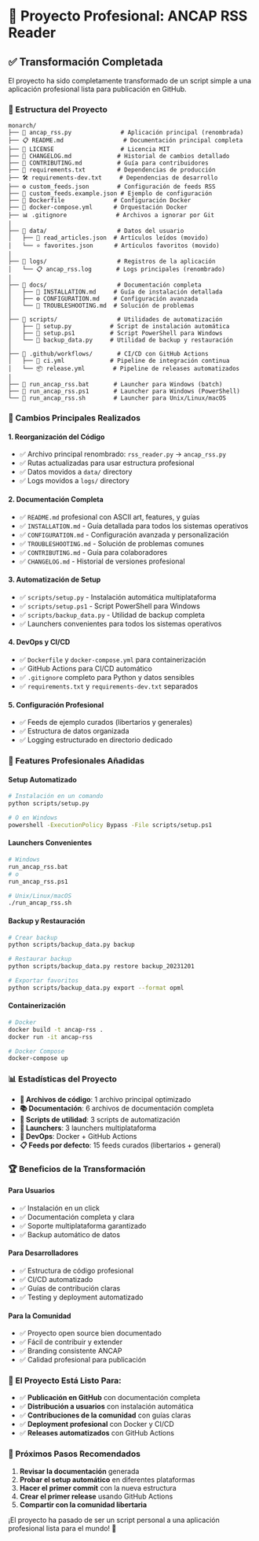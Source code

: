 # 🚀 Proyecto Profesional: ANCAP RSS Reader

## ✅ Transformación Completada

El proyecto ha sido completamente transformado de un script simple a una aplicación profesional lista para publicación en GitHub. 

### 📁 Estructura del Proyecto

```
monarch/
├── 📄 ancap_rss.py              # Aplicación principal (renombrada)
├── 📋 README.md                 # Documentación principal completa
├── 📜 LICENSE                   # Licencia MIT
├── 📝 CHANGELOG.md             # Historial de cambios detallado
├── 🤝 CONTRIBUTING.md          # Guía para contribuidores
├── 🔧 requirements.txt         # Dependencias de producción
├── 🛠️ requirements-dev.txt     # Dependencias de desarrollo
├── ⚙️ custom_feeds.json        # Configuración de feeds RSS
├── 📖 custom_feeds.example.json # Ejemplo de configuración
├── 🐳 Dockerfile              # Configuración Docker
├── 🐳 docker-compose.yml      # Orquestación Docker
├── 📊 .gitignore              # Archivos a ignorar por Git
│
├── 📁 data/                    # Datos del usuario
│   ├── 💾 read_articles.json  # Artículos leídos (movido)
│   └── ⭐ favorites.json      # Artículos favoritos (movido)
│
├── 📁 logs/                    # Registros de la aplicación
│   └── 📋 ancap_rss.log       # Logs principales (renombrado)
│
├── 📁 docs/                    # Documentación completa
│   ├── 🔧 INSTALLATION.md     # Guía de instalación detallada
│   ├── ⚙️ CONFIGURATION.md    # Configuración avanzada
│   └── 🔧 TROUBLESHOOTING.md  # Solución de problemas
│
├── 📁 scripts/                 # Utilidades de automatización
│   ├── 🚀 setup.py           # Script de instalación automática
│   ├── 🚀 setup.ps1          # Script PowerShell para Windows
│   └── 💾 backup_data.py     # Utilidad de backup y restauración
│
├── 📁 .github/workflows/       # CI/CD con GitHub Actions
│   ├── 🔄 ci.yml             # Pipeline de integración continua
│   └── 📦 release.yml        # Pipeline de releases automatizados
│
├── 🚀 run_ancap_rss.bat       # Launcher para Windows (batch)
├── 🚀 run_ancap_rss.ps1       # Launcher para Windows (PowerShell)  
└── 🚀 run_ancap_rss.sh        # Launcher para Unix/Linux/macOS
```

### 🔄 Cambios Principales Realizados

#### 1. **Reorganización del Código**
- ✅ Archivo principal renombrado: `rss_reader.py` → `ancap_rss.py`
- ✅ Rutas actualizadas para usar estructura profesional
- ✅ Datos movidos a `data/` directory
- ✅ Logs movidos a `logs/` directory

#### 2. **Documentación Completa**
- ✅ `README.md` profesional con ASCII art, features, y guías
- ✅ `INSTALLATION.md` - Guía detallada para todos los sistemas operativos
- ✅ `CONFIGURATION.md` - Configuración avanzada y personalización
- ✅ `TROUBLESHOOTING.md` - Solución de problemas comunes
- ✅ `CONTRIBUTING.md` - Guía para colaboradores
- ✅ `CHANGELOG.md` - Historial de versiones profesional

#### 3. **Automatización de Setup**
- ✅ `scripts/setup.py` - Instalación automática multiplataforma
- ✅ `scripts/setup.ps1` - Script PowerShell para Windows
- ✅ `scripts/backup_data.py` - Utilidad de backup completa
- ✅ Launchers convenientes para todos los sistemas operativos

#### 4. **DevOps y CI/CD**
- ✅ `Dockerfile` y `docker-compose.yml` para containerización
- ✅ GitHub Actions para CI/CD automático
- ✅ `.gitignore` completo para Python y datos sensibles
- ✅ `requirements.txt` y `requirements-dev.txt` separados

#### 5. **Configuración Profesional**
- ✅ Feeds de ejemplo curados (libertarios y generales)
- ✅ Estructura de datos organizada
- ✅ Logging estructurado en directorio dedicado

### 🎯 Features Profesionales Añadidas

#### **Setup Automatizado**
```bash
# Instalación en un comando
python scripts/setup.py

# O en Windows
powershell -ExecutionPolicy Bypass -File scripts/setup.ps1
```

#### **Launchers Convenientes**
```bash
# Windows
run_ancap_rss.bat
# o
run_ancap_rss.ps1

# Unix/Linux/macOS  
./run_ancap_rss.sh
```

#### **Backup y Restauración**
```bash
# Crear backup
python scripts/backup_data.py backup

# Restaurar backup
python scripts/backup_data.py restore backup_20231201

# Exportar favoritos
python scripts/backup_data.py export --format opml
```

#### **Containerización**
```bash
# Docker
docker build -t ancap-rss .
docker run -it ancap-rss

# Docker Compose
docker-compose up
```

### 📊 Estadísticas del Proyecto

- **📄 Archivos de código**: 1 archivo principal optimizado
- **📚 Documentación**: 6 archivos de documentación completa
- **🔧 Scripts de utilidad**: 3 scripts de automatización
- **🚀 Launchers**: 3 launchers multiplataforma
- **🐳 DevOps**: Docker + GitHub Actions
- **📋 Feeds por defecto**: 15 feeds curados (libertarios + general)

### 🏆 Beneficios de la Transformación

#### **Para Usuarios**
- ✅ Instalación en un click
- ✅ Documentación completa y clara
- ✅ Soporte multiplataforma garantizado
- ✅ Backup automático de datos

#### **Para Desarrolladores**
- ✅ Estructura de código profesional
- ✅ CI/CD automatizado
- ✅ Guías de contribución claras
- ✅ Testing y deployment automatizado

#### **Para la Comunidad**
- ✅ Proyecto open source bien documentado
- ✅ Fácil de contribuir y extender
- ✅ Branding consistente ANCAP
- ✅ Calidad profesional para publicación

### 🎉 El Proyecto Está Listo Para:

- ✅ **Publicación en GitHub** con documentación completa
- ✅ **Distribución a usuarios** con instalación automática
- ✅ **Contribuciones de la comunidad** con guías claras
- ✅ **Deployment profesional** con Docker y CI/CD
- ✅ **Releases automatizados** con GitHub Actions

### 🚀 Próximos Pasos Recomendados

1. **Revisar la documentación** generada
2. **Probar el setup automático** en diferentes plataformas
3. **Hacer el primer commit** con la nueva estructura
4. **Crear el primer release** usando GitHub Actions
5. **Compartir con la comunidad libertaria**

¡El proyecto ha pasado de ser un script personal a una aplicación profesional lista para el mundo! 🌟

